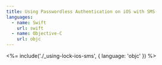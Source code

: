 ```yaml
---
title: Using Passwordless Authentication on iOS with SMS
languages:
  - name: Swift
    url: swift
  - name: Objective-C
    url: objc
---
```


<%= include('./_using-lock-ios-sms', { language: 'objc' }) %>
